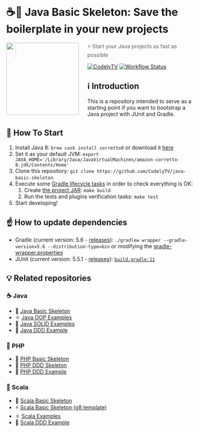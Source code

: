 # ☕🚀 Java Basic Skeleton: Save the boilerplate in your new projects

<img src="http://codely.tv/wp-content/uploads/2016/05/cropped-logo-codelyTV.png" align="left" width="192px" height="192px"/>
<img align="left" width="0" height="192px" hspace="10"/>

> ⚡ Start your Java projects as fast as possible

[![CodelyTV](https://img.shields.io/badge/codely-tv-green.svg?style=flat-square)](https://codely.tv)
[![Workflow Status](https://github.com/CodelyTV/java-basic-skeleton/workflows/Main%20Workflow/badge.svg)](https://github.com/CodelyTV/java-basic-skeleton/actions)

## ℹ️ Introduction

This is a repository intended to serve as a starting point if you want to bootstrap a Java project with JUnit and Gradle.

## 🏁 How To Start

1. Install Java 8: `brew cask install corretto8` or download it [here](https://docs.aws.amazon.com/corretto/latest/corretto-8-ug/downloads-list.html)
2. Set it as your default JVM: `export JAVA_HOME='/Library/Java/JavaVirtualMachines/amazon-corretto-8.jdk/Contents/Home'`
3. Clone this repository: `git clone https://github.com/CodelyTV/java-basic-skeleton`.
4. Execute some [Gradle lifecycle tasks](https://docs.gradle.org/current/userguide/java_plugin.html#lifecycle_tasks) in order to check everything is OK:
    1. Create [the project JAR](https://docs.gradle.org/current/userguide/java_plugin.html#sec:jar): `make build`
    2. Run the tests and plugins verification tasks: `make test`
5. Start developing!

## ☝️ How to update dependencies

* Gradle (current version: 5.6 - [releases](https://gradle.org/releases/)):
`./gradlew wrapper --gradle-version=5.6 --distribution-type=bin` or modifying the [gradle-wrapper.properties](gradle/wrapper/gradle-wrapper.properties#L3)
* JUnit (current version: 5.5.1 - [releases](https://junit.org/junit5/docs/snapshot/release-notes/index.html)):
[`build.gradle:11`](build.gradle#L11-L12)

## 💡 Related repositories

### ☕ Java

* 📂 [Java Basic Skeleton](https://github.com/CodelyTV/java-basic-skeleton)
* ⚛ [Java OOP Examples](https://github.com/CodelyTV/java-oop-examples)
* 🧱 [Java SOLID Examples](https://github.com/CodelyTV/java-solid-examples)
* 🥦 [Java DDD Example](https://github.com/CodelyTV/java-ddd-example)

### 🐘 PHP

* 📂 [PHP Basic Skeleton](https://github.com/CodelyTV/php-basic-skeleton)
* 🎩 [PHP DDD Skeleton](https://github.com/CodelyTV/php-ddd-skeleton)
* 🥦 [PHP DDD Example](https://github.com/CodelyTV/php-ddd-example)

### 🧬 Scala

* 📂 [Scala Basic Skeleton](https://github.com/CodelyTV/scala-basic-skeleton)
* ⚡ [Scala Basic Skeleton (g8 template)](https://github.com/CodelyTV/scala-basic-skeleton.g8)
* ⚛ [Scala Examples](https://github.com/CodelyTV/scala-examples)
* 🥦 [Scala DDD Example](https://github.com/CodelyTV/scala-ddd-example)
